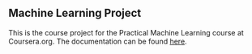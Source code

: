 ## Machine Learning Project

This is the course project for the Practical Machine Learning course at
Coursera.org.  The documentation can be found
[here](kielejocain.github.io/mach_learn_project/project.html).

